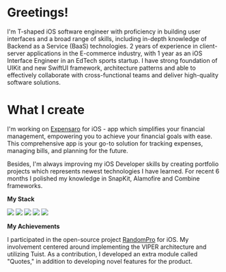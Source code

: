 # Greetings!

I'm T-shaped iOS software engineer with proficiency in building user interfaces and a broad range of skills, including in-depth knowledge of Backend as a Service (BaaS) technologies. 2 years of experience in client-server applications in the E-commerce industry, with 1 year as an iOS Interface Engineer in an EdTech sports startup. I have strong foundation of UIKit and new SwiftUI framework, architecture patterns and able to effectively collaborate with cross-functional teams and deliver high-quality software solutions.

# What I create
I'm working on [Expensaro](https://apps.apple.com/us/app/expensaro-finance-diary/id6444747292) for iOS - app which simplifies your financial management, empowering you to achieve your financial goals with ease. This comprehensive app is your go-to solution for tracking expenses, managing bills, and planning for the future.

Besides, I'm always improving my iOS Developer skills by creating portfolio projects which represents newest technologies I have learned. For recent 6 months I polished my knowledge in SnapKit, Alamofire and Combine frameworks.

**My Stack**
<p>
<img src=https://img.shields.io/badge/Swift-F05138.svg?style=for-the-badge&logo=Swift&logoColor=white>
<img src=https://img.shields.io/badge/C++-00599C.svg?style=for-the-badge&logo=C++&logoColor=white>
<img src=https://img.shields.io/badge/Firebase-FFCA28.svg?style=for-the-badge&logo=Firebase&logoColor=black>
<img src=https://img.shields.io/badge/Python-3776AB.svg?style=for-the-badge&logo=Python&logoColor=white>
<img src=https://img.shields.io/badge/iOS-000000.svg?style=for-the-badge&logo=iOS&logoColor=white>
</p>

**My Achievements**

I participated in the open-source project [RandomPro](https://github.com/V1taS/Random-Pro) for iOS. My involvement centered around implementing the VIPER architecture and utilizing Tuist. As a contribution, I developed an extra module called "Quotes," in addition to developing novel features for the product.
